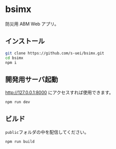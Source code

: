 # bsimx

防災用 ABM Web アプリ。

## インストール

```sh
git clone https://github.com/s-uei/bsimx.git
cd bsimx
npm i
```

## 開発用サーバ起動

http://127.0.0.1:8000 にアクセスすれば使用できます。

```sh
npm run dev
```

## ビルド

`public`フォルダの中を配信してください。

```sh
npm run build
```
